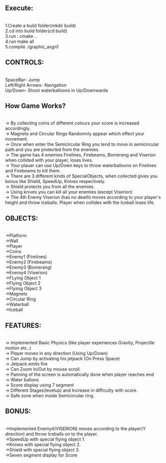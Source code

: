 ## Execute:
<br>1.Create a build folder(mkdir build)
<br>2.cd into build folder(cd build)
<br>3.run : cmake ..
<br>4.run make all
<br>5.compile ./graphic_asgn1

## CONTROLS:
<br>SpaceBar- Jump
<br>Left/Right Arrows- Navigation
<br>Up/Down- Shoot waterballoons in Up/Downwards

## How Game Works?
<br>-> By collecting coins of different colours your score is increased accordingly.
<br>-> Magnets and Circular Rings Randomnly appear which effect your movement.
<br>-> Once when enter the Semicircular Ring you tend to move in semicircular path and you are protected from the enemies.
<br>-> The game has 4 enemies Firelines, Firebeams, Bomerang and Viserion when collided with your player, loses lives.
<br>-> Your plauer can use Up/Down keys to throw waterballoons on Firelines and Firebeams to kill them.
<br>-> There are 3 different kinds of SpecialObjects, when collected gives you bonus like Shield, SpeedUp, Knives respectively.
<br>-> Shield protects you from all the enemies.
<br>-> Using knives you can kill all your enemies (except Viserion)
<br>-> The 4th Enemy Viserion (has no death) moves according to your player's height and throw Iceballs. Player when collides with the Iceball loses life.

## OBJECTS:
<br>->Platform
<br>->Wall
<br>->Player
<br>->Coins
<br>->Enemy1 (Firelines)
<br>->Enemy2 (Firebeams)
<br>->Enemy3 (Bomerang)
<br>->Enemy4 (Viserion)
<br>->FLying Object 1
<br>->Flying Object 2
<br>->Flyinig Object 3
<br>->Magnets
<br>->Circular Ring
<br>->Waterball
<br>->Iceball

## FEATURES:
<br>-> Implemented Basic Physics (like player experiences Gravity, Projectile motion etc..)
<br>-> Player moves in any direction (Using Up/Down)
<br>-> Can Jump by activating his jetpack (On Press Space)
<br>-> Jetpack emits fire
<br>-> Can Zoom In/Out by mouse scroll.
<br>-> Panning of the screen is automatically done when player reaches end
<br>-> Water ballons
<br>-> Score display using 7 segment
<br>-> Different Stages(levelup) and Increase in difficulty with score.
<br>-> Safe zone when inside Semicircular ring.

## BONUS:
<br>->Implemented Enemy4(VISERION) moves according to the player(Y direction) and throw Iceballs on to the player.
<br>->SpeedUp with special flying object 1.
<br>->Knives with special flying object 2.
<br>->Shield with special flying object 3.
<br>->Seven segment display for Score
